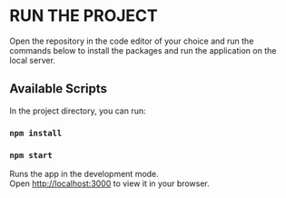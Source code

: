 # RUN THE PROJECT

Open the repository in the code editor of your choice and run the commands below to install the packages and run the application on the local server.

## Available Scripts

In the project directory, you can run:
### `npm install`
### `npm start`

Runs the app in the development mode.\
Open [http://localhost:3000](http://localhost:3000) to view it in your browser.
